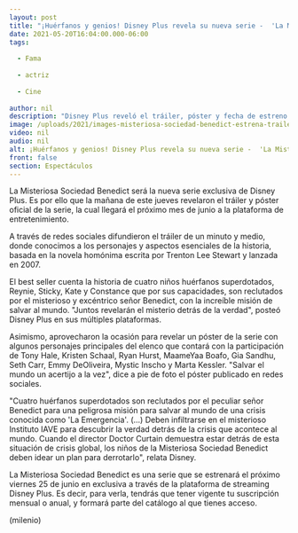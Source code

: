 ```yaml
---
layout: post
title: "¡Huérfanos y genios! Disney Plus revela su nueva serie -  'La Misteriosa Sociedad Benedict'"
date: 2021-05-20T16:04:00.000-06:00
tags:
  
  - Fama
  
  - actriz
  
  - Cine
  
author: nil
description: "Disney Plus reveló el tráiler, póster y fecha de estreno de 'La Misteriosa Sociedad Benedict', su nueva serie de televisión exclusiva. "
image: /uploads/2021/images-misteriosa-sociedad-benedict-estrena-trailer.jpg
video: nil
audio: nil
alt: ¡Huérfanos y genios! Disney Plus revela su nueva serie -  'La Misteriosa Sociedad Benedict'
front: false
section: Espectáculos
---
```


La Misteriosa Sociedad Benedict será la nueva serie exclusiva de Disney Plus. Es por ello que la mañana de este jueves revelaron el tráiler y póster oficial de la serie, la cual llegará el próximo mes de junio a la plataforma de entretenimiento. 

A través de redes sociales difundieron el tráiler de un minuto y medio, donde conocimos a los personajes y aspectos esenciales de la historia, basada en la novela homónima escrita por Trenton Lee Stewart y lanzada en 2007. 

El best seller cuenta la historia de cuatro niños huérfanos superdotados, Reynie, Sticky, Kate y Constance que por sus capacidades, son reclutados por el misterioso y excéntrico señor Benedict, con la increíble misión de salvar al mundo.
"Juntos revelarán el misterio detrás de la verdad", posteó Disney Plus en sus múltiples plataformas. 

Asimismo, aprovecharon la ocasión para revelar un póster de la serie con algunos personajes principales del elenco que contará con la participación de Tony Hale, Kristen Schaal, Ryan Hurst, MaameYaa Boafo, Gia Sandhu, Seth Carr, Emmy DeOliveira, Mystic Inscho y Marta Kessler. "Salvar el mundo un acertijo a la vez", dice a pie de foto el póster publicado en redes sociales. 

"Cuatro huérfanos superdotados son reclutados por el peculiar señor Benedict para una peligrosa misión para salvar al mundo de una crisis conocida como 'La Emergencia'. (...) Deben infiltrarse en el misterioso Instituto IAVE para descubrir la verdad detrás de la crisis que acontece al mundo. Cuando el director Doctor Curtain demuestra estar detrás de esta situación de crisis global, los niños de la Misteriosa Sociedad Benedict deben idear un plan para derrotarlo", relata Disney. 

La Misteriosa Sociedad Benedict es una serie que se estrenará el próximo viernes 25 de junio en exclusiva a través de la plataforma de streaming Disney Plus. Es decir, para verla, tendrás que tener vigente tu suscripción mensual o anual, y formará parte del catálogo al que tienes acceso. 

(milenio)
